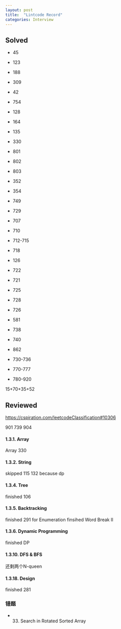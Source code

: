 ```yaml
---
layout: post
title:  "Lintcode Record"
categories: Interview
---
```

## Solved
* 45
* 123
* 188
* 309
* 42

* 754 
* 128
* 164
* 135 
* 330

* 801
* 802
* 803 
* 352   
* 354

* 749
* 729
* 707
* 710

* 712-715
* 718

* 126
* 722
* 721
* 725
* 728

* 726
* 581 
* 738
* 740
* 862


* 730-736
* 770-777
* 780-920

15+70+35+52

## Reviewed
https://cspiration.com/leetcodeClassification#10306

901
739
904

#### 1.3.1. Array
Array 330
#### 1.3.2. String  
skipped 115 132 because dp

#### 1.3.4. Tree
finished 106
#### 1.3.5. Backtracking
finished 291
for Enumeration	finsihed Word Break II	

#### 1.3.6. Dynamic Programming
finished DP
#### 1.3.10. DFS & BFS
还剩两个N-queen
#### 1.3.18. Design
finished 281


### 错题
* 33. Search in Rotated Sorted Array
